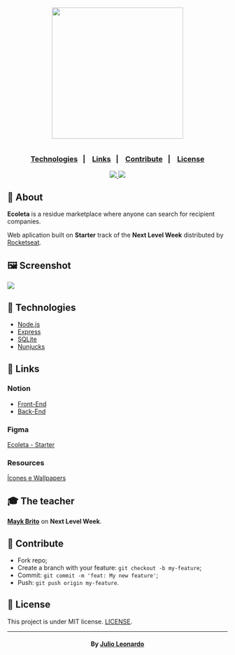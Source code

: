 <h3 align="center">
    <img width="300px" src="https://i.imgur.com/thB3TEi.png">
    <br><br>
    <p align="center">
      <a href="#-technologies">Technologies</a>&nbsp;&nbsp;&nbsp;|&nbsp;&nbsp;&nbsp;
      <a href="#-links">Links</a>&nbsp;&nbsp;&nbsp;|&nbsp;&nbsp;&nbsp;
      <a href="#-contribute">Contribute</a>&nbsp;&nbsp;&nbsp;|&nbsp;&nbsp;&nbsp;
      <a href="#-license">License</a>
  </p>

</h3>
<p align="center">
  <a href="https://rocketseat.com.br">
    <img src="https://img.shields.io/badge/Made%20by-Rocketseat-brightgreen&style=flat&logo">
  </a>
  <a>
  <img src="https://img.shields.io/github/license/Suburbanno/Ecoleta?style=flat&logo">
</p>

## 🔖 About

<strong>Ecoleta</strong> is a residue marketplace where anyone can search for recipient companies.

Web aplication built on <strong>Starter</strong> track of the <strong>Next Level Week</strong> distributed by [Rocketseat](https://rocketseat.com.br/).

## 🖼 Screenshot

<img src="https://imgur.com/qVe8AAT">

## 🚀 Technologies

- [Node.js](https://nodejs.org/en/)
- [Express](https://expressjs.com/pt-br/)
- [SQLite](https://www.sqlite.org/index.html)
- [Nunjucks](https://mozilla.github.io/nunjucks/)

## 🔗 Links

### Notion
- [Front-End](https://www.notion.so/Front-end-7c8a1a9a6df547058f1473f899a3b9c4)
- [Back-End](https://www.notion.so/Back-end-a5747fd6bfa34e799e6e0ded51f5ec63)

### Figma
[Ecoleta - Starter](https://www.figma.com/file/Byw4X5etg8VCmezueyhzkC/Ecoleta-(Starter)?node-id=1%3A8)

### Resources
[Ícones e Wallpapers](https://prismic-io.s3.amazonaws.com/rocketseat/211b31ae-1a48-4813-bf0e-f3dff2b820c2_extras-aula-1.zip)


## 🎓 The teacher

**[Mayk Brito](https://github.com/maykbrito)** on **Next Level Week**.

## 🤔 Contribute

- Fork repo;
- Create a branch with your feature: `git checkout -b my-feature`;
- Commit: `git commit -m 'feat: My new feature'`;
- Push: `git push origin my-feature`.

## 📝 License

This project is under MIT license. [LICENSE](LICENSE).

---

<h4 align="center">
    By <a href="https://www.linkedin.com/in/julioleonardocarvalho/" target="_blank">Julio Leonardo</a>
</h4>
